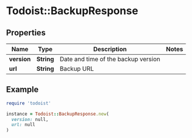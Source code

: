 # Todoist::BackupResponse

## Properties

| Name | Type | Description | Notes |
| ---- | ---- | ----------- | ----- |
| **version** | **String** | Date and time of the backup version |  |
| **url** | **String** | Backup URL |  |

## Example

```ruby
require 'todoist'

instance = Todoist::BackupResponse.new(
  version: null,
  url: null
)
```

